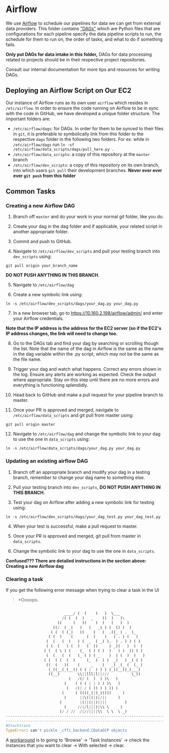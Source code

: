 # Airflow

We use [Airflow](airflow.apache.org/) to schedule our pipelines for data we can get from external data providers. This folder contains ["DAGs"](https://airflow.apache.org/docs/stable/tutorial.html#it-s-a-dag-definition-file) which are Python files that are configurations for each pipeline specify the data pipeline scripts to run, the schedule for them to run on, the order of tasks, and what to do if something fails. 

**Only put DAGs for data intake in this folder,** DAGs for data processing related to projects should be in their respective project repositories.

Consult our internal documentation for more tips and resources for writing DAGs.

## Deploying an Airflow Script on Our EC2

Our instance of Airflow runs as its own user `airflow` which resides in `/etc/airflow`. In order to ensure the code running on Airflow to be in sync with the code in GitHub, we have developed a unique folder structure. The important folders are:

- `/etc/airflow/dags`: for DAGs. In order for them to be synced to their files in `git`, it is preferable to symbolically link from this folder to the respective `dags` folder in the following two folders. For ex: while in `/etc/airflow/dags` run `ln -sf /etc/airflow/data_scripts/dags/pull_here.py .`
- `/etc/airflow/data_scripts`: a copy of this repository at the `master` branch
- `/etc/airflow/dev_scripts`: a copy of this repository on its own branch, into which users `git pull` their development branches. **Never ever ever ever `git push` from this folder**

## Common Tasks

### Creating a new Airflow DAG

1) Branch off `master` and do your work in your normal git folder, like you do.

2) Create your dag in the dag folder and if applicable, your related script in another appropriate folder.

3) Commit and push to GitHub.

4) Navigate to `/etc/airflow/dev_scripts` and pull your testing branch into `dev_scripts` using: 

```
git pull origin your_branch_name
```

**DO NOT PUSH ANYTHING IN THIS BRANCH**.

5) Navigate to `/etc/airflow/dag` 

6) Create a new symbolic link using:

```
ln -s /etc/airflow/dev_scripts/dags/your_dag.py your_dag.py
```

7) In a new browser tab, go to https://10.160.2.198/airflow/admin/ and enter your Airflow credentials.

**Note that the IP address is the address for the EC2 server (so if the EC2's IP address changes, the link will need to change too.**

8) Go to the DAGs tab and find your dag by searching or scrolling though the list. Note that the name of the dag in Airflow is the same as the name in the dag variable within the .py script, which may not be the same as the file name.

9) Trigger your dag and watch what happens. Correct any errors shown in the log. Ensure any alerts are working as expected. Check the output where appropriate. Stay on this step until there are no more errors and everything is functioning splendidly.

10) Head back to GitHub and make a pull request for your pipeline branch to master.

11) Once your PR is approved and merged, navigate to `/etc/airflow/data_scripts` and git pull from master using:

```
git pull origin master
```

12) Navigate to `/etc/airflow/dag` and change the symbolic link to your dag to use the one in `data_scripts` using: 

```
ln -s /etc/airflow/data_scripts/dags/your_dag.py your_dag.py
```

### Updating an existing airflow DAG

1) Branch off an appropriate branch and modify your dag in a testing branch, remember to change your dag name to something else.

2) Pull your testing branch into `dev_scripts`, **DO NOT PUSH ANYTHING IN THIS BRANCH**.

3) Test your dag on Airflow after adding a new symbolic link for testing using:
```
ln -s /etc/airflow/dev_scripts/dags/your_dag_test.py your_dag_test.py
```

4) When your test is successful, make a pull request to master.

5) Once your PR is approved and merged, git pull from master in `data_scripts`.

6) Change the symbolic link to your dag to use the one in `data_scripts`.

**Confused??? There are detailed instructions in the section above: Creating a new Airflow dag**

### Clearing a task

If you get the following error message when trying to clear a task in the UI

>*Oooops.
```python

                          ____/ (  (    )   )  \___
                         /( (  (  )   _    ))  )   )\
                       ((     (   )(    )  )   (   )  )
                     ((/  ( _(   )   (   _) ) (  () )  )
                    ( (  ( (_)   ((    (   )  .((_ ) .  )_
                   ( (  )    (      (  )    )   ) . ) (   )
                  (  (   (  (   ) (  _  ( _) ).  ) . ) ) ( )
                  ( (  (   ) (  )   (  ))     ) _)(   )  )  )
                 ( (  ( \ ) (    (_  ( ) ( )  )   ) )  )) ( )
                  (  (   (  (   (_ ( ) ( _    )  ) (  )  )   )
                 ( (  ( (  (  )     (_  )  ) )  _)   ) _( ( )
                  ((  (   )(    (     _    )   _) _(_ (  (_ )
                   (_((__(_(__(( ( ( |  ) ) ) )_))__))_)___)
                   ((__)        \\||lll|l||///          \_))
                            (   /(/ (  )  ) )\   )
                          (    ( ( ( | | ) ) )\   )
                           (   /(| / ( )) ) ) )) )
                         (     ( ((((_(|)_)))))     )
                          (      ||\(|(|)|/||     )
                        (        |(||(||)||||        )
                          (     //|/l|||)|\\ \     )
                        (/ / //  /|//||||\\  \ \  \ _)
-------------------------------------------------------------------------------
-------------------------------------------------------------------------------
#Stacktrace
TypeError: can't pickle _cffi_backend.CDataGCP objects
```

A [workaround](https://groups.google.com/g/cloud-composer-discuss/c/qWdaXZx-cuw/m/iMIdQClaCAAJ) is to 
going to 'Browse' -> 'Task Instances' -> check the instances that you want to clear -> With selected -> clear. 
